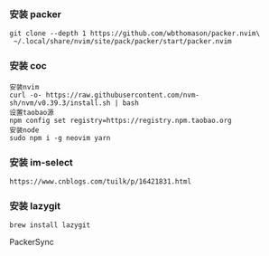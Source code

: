 ### 安装 packer

```
git clone --depth 1 https://github.com/wbthomason/packer.nvim\
 ~/.local/share/nvim/site/pack/packer/start/packer.nvim
```

### 安装 coc

```
安装nvim
curl -o- https://raw.githubusercontent.com/nvm-sh/nvm/v0.39.3/install.sh | bash
设置taobao源
npm config set registry=https://registry.npm.taobao.org
安装node
sudo npm i -g neovim yarn
```

### 安装 im-select

```
https://www.cnblogs.com/tuilk/p/16421831.html
```

### 安装 lazygit

```
brew install lazygit
```


PackerSync
